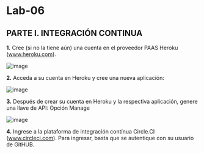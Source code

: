 # Lab-06

## PARTE I. INTEGRACIÓN CONTINUA

**1.** Cree (si no la tiene aún) una cuenta en el proveedor PAAS Heroku (www.heroku.com).

![image](https://user-images.githubusercontent.com/98135902/157537646-11ea64b8-efc1-4814-84da-fba0b0468768.png)

**2.** Acceda a su cuenta en Heroku y cree una nueva aplicación:

![image](https://user-images.githubusercontent.com/98135902/157537934-f3a78616-72c7-4d52-b28d-2adac3d44c1a.png)

**3.** Después de crear su cuenta en Heroku y la respectiva aplicación, genere una llave de API: Opción Manage

![image](https://user-images.githubusercontent.com/98135902/157539198-bf9b26e8-e35e-4763-96b3-2882567a3746.png)

**4.** Ingrese a la plataforma de integración contínua Circle.CI (www.circleci.com). Para ingresar, basta que se autentique con su usuario de GitHUB.



